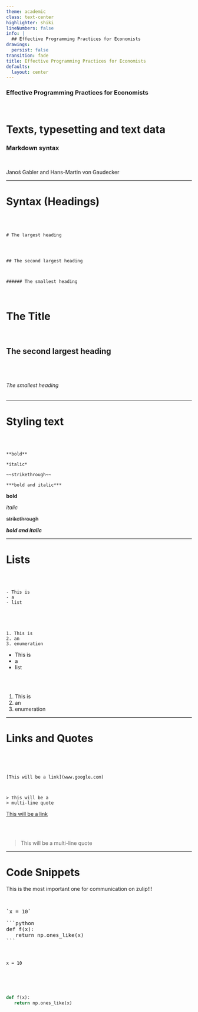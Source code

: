 ```yaml
---
theme: academic
class: text-center
highlighter: shiki
lineNumbers: false
info: |
  ## Effective Programming Practices for Economists
drawings:
  persist: false
transition: fade
title: Effective Programming Practices for Economists
defaults:
  layout: center
---
```


### Effective Programming Practices for Economists

<br>

# Texts, typesetting and text data

### Markdown syntax

<br>


Janoś Gabler and Hans-Martin von Gaudecker



---

# Syntax (Headings)

<br/>


<div class="grid grid-cols-2 gap-4">
<div>

<br/>

```
# The largest heading




## The second largest heading



###### The smallest heading
```

</div>
<div>

<br/>

# The Title

<br/>

## The second largest heading

<br/>
<br/>

###### The smallest heading

</div>
</div>

---

# Styling text

<br/>

<div class="grid grid-cols-2 gap-30">
<div>

```

**bold**

*italic*

~~strikethrough~~

***bold and italic***
```


</div>
<div>

**bold**

*italic*

~~strikethrough~~

***bold and italic***


</div>
</div>

---

# Lists

<br/>

<div class="grid grid-cols-2 gap-30">
<div>

```

- This is
- a
- list





1. This is
2. an
3. enumeration
```


</div>
<div>

- This is
- a
- list

<br/>
<br/>

1. This is
2. an
3. enumeration


</div>
</div>


---

# Links and Quotes


<br/>
<br/>

<div class="grid grid-cols-2 gap-30">
<div>

```

[This will be a link](www.google.com)



> This will be a
> multi-line quote
```


</div>
<div>

[This will be a link](www.google.com)

<br/>
<br/>


> This will be a
> multi-line quote


</div>
</div>

---


# Code Snippets

This is the most important one for communication on zulip!!!

<div class="grid grid-cols-2 gap-30">
<div>

<br/>

<pre>
`x = 10`

```python
def f(x):
   return np.ones_like(x)
```
</pre>



</div>
<div>

<br/>

`x = 10`

<br/>
<br/>
<br/>




```python
def f(x):
   return np.ones_like(x)
```


</div>
</div>
